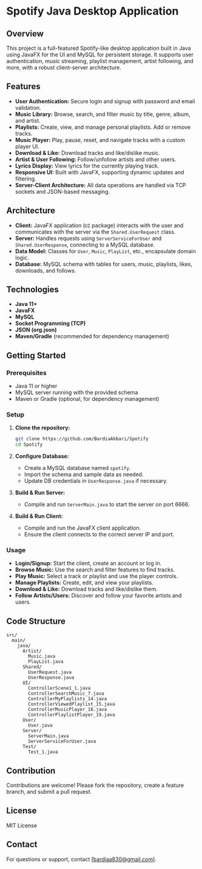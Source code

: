 # Spotify Java Desktop Application

## Overview

This project is a full-featured Spotify-like desktop application built in Java using JavaFX for the UI and MySQL for persistent storage. It supports user authentication, music streaming, playlist management, artist following, and more, with a robust client-server architecture.

## Features

- **User Authentication:** Secure login and signup with password and email validation.
- **Music Library:** Browse, search, and filter music by title, genre, album, and artist.
- **Playlists:** Create, view, and manage personal playlists. Add or remove tracks.
- **Music Player:** Play, pause, reset, and navigate tracks with a custom player UI.
- **Download & Like:** Download tracks and like/dislike music.
- **Artist & User Following:** Follow/unfollow artists and other users.
- **Lyrics Display:** View lyrics for the currently playing track.
- **Responsive UI:** Built with JavaFX, supporting dynamic updates and filtering.
- **Server-Client Architecture:** All data operations are handled via TCP sockets and JSON-based messaging.

## Architecture

- **Client:** JavaFX application (`UI` package) interacts with the user and communicates with the server via the `Shared.UserRequest` class.
- **Server:** Handles requests using `ServerServiceForUser` and `Shared.UserResponse`, connecting to a MySQL database.
- **Data Model:** Classes for `User`, `Music`, `PlayList`, etc., encapsulate domain logic.
- **Database:** MySQL schema with tables for users, music, playlists, likes, downloads, and follows.

## Technologies

- **Java 11+**
- **JavaFX**
- **MySQL**
- **Socket Programming (TCP)**
- **JSON (org.json)**
- **Maven/Gradle** (recommended for dependency management)

## Getting Started

### Prerequisites

- Java 11 or higher
- MySQL server running with the provided schema
- Maven or Gradle (optional, for dependency management)

### Setup

1. **Clone the repository:**

   ```bash
   git clone https://github.com/BardiaAkbari/Spotify
   cd Spotify
   ```

2. **Configure Database:**

   - Create a MySQL database named `spotify`.
   - Import the schema and sample data as needed.
   - Update DB credentials in `UserResponse.java` if necessary.

3. **Build & Run Server:**

   - Compile and run `ServerMain.java` to start the server on port 6666.

4. **Build & Run Client:**
   - Compile and run the JavaFX client application.
   - Ensure the client connects to the correct server IP and port.

### Usage

- **Login/Signup:** Start the client, create an account or log in.
- **Browse Music:** Use the search and filter features to find tracks.
- **Play Music:** Select a track or playlist and use the player controls.
- **Manage Playlists:** Create, edit, and view your playlists.
- **Download & Like:** Download tracks and like/dislike them.
- **Follow Artists/Users:** Discover and follow your favorite artists and users.

## Code Structure

```
src/
  main/
    java/
      Artist/
        Music.java
        PlayList.java
      Shared/
        UserRequest.java
        UserResponse.java
      UI/
        ControllerScene1_1.java
        ControllerSearchMusic_7.java
        ControllerMyPlaylists_14.java
        ControllerViewedPlaylist_15.java
        ControllerMusicPlayer_18.java
        ControllerPlaylistPlayer_19.java
      User/
        User.java
      Server/
        ServerMain.java
        ServerServiceForUser.java
      Test/
        Test_1.java
```

## Contribution

Contributions are welcome! Please fork the repository, create a feature branch, and submit a pull request.

## License

MIT License

## Contact

For questions or support, contact [bardiaa830@gmail.com].
